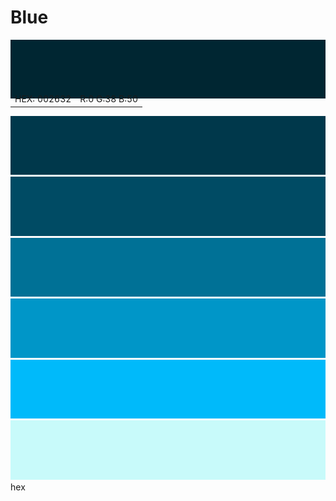 Blue
===
![image](blueDarkest.png)
<table style="width: 100%; margin-top: -2em;">
    <tr>
        <td>HEX: 002632</td>
        <td>R:0 G:38 B:50</td>
    </tr>
</table>

![image](blueDarker.png)
![image](blueDark.png)
![image](blue.png)
![image](blueLight.png)
![image](blueLighter.png)
![image](blueLightest.png)
hex
